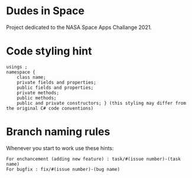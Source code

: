 # Dudes in Space
 Project dedicated to the NASA Space Apps Challange 2021.
# Code styling hint

    usings ;
    namespace {
        class name;
        private fields and properties;
        public fields and properties;
        private methods;
        public methods;
        public and private constructors; } (this styling may differ from the original C# code conventions)
# Branch naming rules
 Whenever you start to work use these hints:

    For enchancement (adding new feature) : task/#(issue number)-(task name)
    For bugfix : fix/#(issue number)-(bug name)
